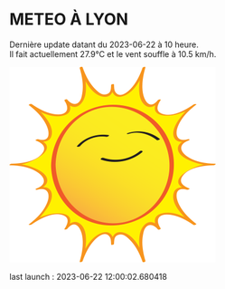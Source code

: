 # METEO À LYON

Dernière update datant du 2023-06-22 à 10 heure.  
Il fait actuellement 27.9°C et le vent souffle à 10.5 km/h.      

![](./.github/sun.png)

last launch : 2023-06-22 12:00:02.680418
